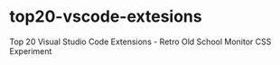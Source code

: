 # top20-vscode-extesions
Top 20 Visual Studio Code Extensions - Retro Old School Monitor CSS Experiment
